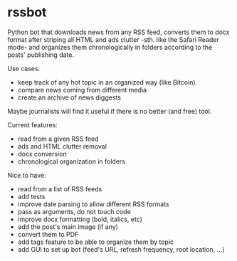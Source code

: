 # rssbot

Python bot that downloads news from any RSS feed, converts them to docx format after striping all HTML and ads clutter -sth. like the Safari Reader mode- and organizes them chronologically in folders according to the posts' publishing date. 

Use cases: 
- keep track of any hot topic in an organized way (like Bitcoin).
- compare news coming from different media
- create an archive of news diggests

Maybe journalists will find it useful if there is no better (and free) tool.

Current features:
- read from a given RSS feed
- ads and HTML clutter removal
- docx conversion
- chronological organization in folders

Nice to have:
- read from a list of RSS feeds
- add tests
- improve date parsing to allow different RSS formats
- pass as arguments, do not touch code
- improve docx formatting (bold, italics, etc)
- add the post's main image (if any)
- convert them to PDF
- add tags feature to be able to organize them by topic
- add GUI to set up bot (feed's URL, refresh frequency, root location, ...)
